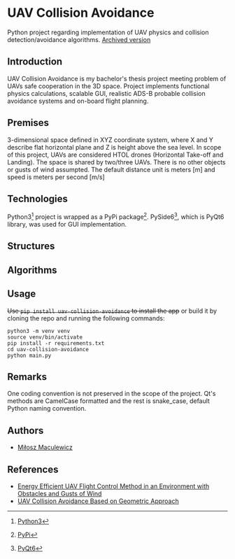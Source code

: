 # UAV Collision Avoidance
Python project regarding implementation of UAV physics and collision detection/avoidance algorithms.
[Archived version](https://github.com/mldxo/uav-collision-avoidance-2)

## Introduction
UAV Collision Avoidance is my bachelor's thesis project meeting problem of UAVs safe cooperation in the 3D space. Project implements functional physics calculations, scalable GUI, realistic ADS-B probable collision avoidance systems and on-board flight planning.

## Premises
3-dimensional space defined in XYZ coordinate system, where X and Y describe flat horizontal plane and Z is height above the sea level. In scope of this project, UAVs are considered HTOL drones (Horizontal Take-off and Landing). The space is shared by two/three UAVs. There is no other objects or gusts of wind assumpted. The default distance unit is meters [m] and speed is meters per second [m/s] 

## Technologies
Python3[^1] project is wrapped as a PyPi package[^2]. PySide6[^3], which is PyQt6 library, was used for GUI implementation.

## Structures

## Algorithms

## Usage
~~Use `pip install uav-collision-avoidance` to install the app~~ or build it by cloning the repo and running the following commands:
```
python3 -m venv venv
source venv/bin/activate
pip install -r requirements.txt
cd uav-collision-avoidance
python main.py
```

## Remarks
One coding convention is not preserved in the scope of the project. Qt's methods are CamelCase formatted and the rest is snake_case, default Python naming convention.

## Authors
- [Miłosz Maculewicz](https://github.com/mldxo)

## References
- [Energy Efficient UAV Flight Control Method in an Environment with Obstacles and Gusts of Wind](https://www.mdpi.com/1638452)
- [UAV Collision Avoidance Based on Geometric Approach](https://ieeexplore.ieee.org/document/4655013)

[^1]: [Python3](https://www.python.org/)
[^2]: [PyPi](https://pypi.org/)
[^3]: [PyQt6](https://doc.qt.io/qtforpython-6/)
